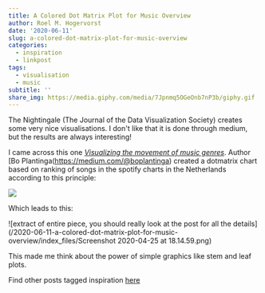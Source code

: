 ```yaml
---
title: A Colored Dot Matrix Plot for Music Overview
author: Roel M. Hogervorst
date: '2020-06-11'
slug: a-colored-dot-matrix-plot-for-music-overview
categories:
  - inspiration
  - linkpost
tags:
  - visualisation
  - music
subtitle: ''
share_img: https://media.giphy.com/media/7Jpnmq5OGeOnb7nP3b/giphy.gif
---
```


The Nightingale (The Journal of the Data Visualization Society) creates some very nice visualisations.
I don't like that it is done through medium, but the results are always interesting! 

I came across this one [*Visualizing the movement of music genres*](https://medium.com/nightingale/visualizing-the-movement-of-music-genres-527e194e1d42
).
Author [Bo Plantinga(https://medium.com/@boplantinga) created a dotmatrix chart based on ranking of songs in the spotify charts in
the Netherlands according to this principle:

![](/2020-06-11-a-colored-dot-matrix-plot-for-music-overview/index_files/ranking_sketch.png)

Which leads to this:

![extract of entire piece, you should really look at the post for all the details](/2020-06-11-a-colored-dot-matrix-plot-for-music-overview/index_files/Screenshot 2020-04-25 at 18.14.59.png)

This made me think about the power of simple graphics like stem and leaf plots. 


Find other posts tagged inspiration [here](https://notes.rmhogervorst.nl/categories/inspiration/)
